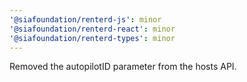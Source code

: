 ```yaml
---
'@siafoundation/renterd-js': minor
'@siafoundation/renterd-react': minor
'@siafoundation/renterd-types': minor
---
```


Removed the autopilotID parameter from the hosts API.
